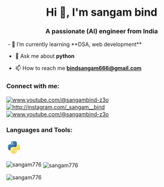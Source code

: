 <h1 align="center">Hi 👋, I'm sangam bind</h1>
<h3 align="center">A passionate (AI) engineer from India</h3>
<IMG src= "https://media.giphy.com/media/K5kfQEx..."alt="">
- 🌱 I’m currently learning **DSA, web development**

- 💬 Ask me about **python**

- 📫 How to reach me **bindsangam666@gmail.com**

<h3 align="left">Connect with me:</h3>
<p align="left">
<a href="https://linkedin.com/in/www.youtube.com/@sangambind-z3o" target="blank"><img align="center" src="https://raw.githubusercontent.com/rahuldkjain/github-profile-readme-generator/master/src/images/icons/Social/linked-in-alt.svg" alt="www.youtube.com/@sangambind-z3o" height="30" width="40" /></a>
<a href="https://instagram.com/http://instagram.com/_sangam__bind" target="blank"><img align="center" src="https://raw.githubusercontent.com/rahuldkjain/github-profile-readme-generator/master/src/images/icons/Social/instagram.svg" alt="http://instagram.com/_sangam__bind" height="30" width="40" /></a>
<a href="https://www.youtube.com/c/www.youtube.com/@sangambind-z3o" target="blank"><img align="center" src="https://raw.githubusercontent.com/rahuldkjain/github-profile-readme-generator/master/src/images/icons/Social/youtube.svg" alt="www.youtube.com/@sangambind-z3o" height="30" width="40" /></a>
</p>

<h3 align="left">Languages and Tools:</h3>
<p align="left"> <a href="https://www.python.org" target="_blank" rel="noreferrer"> <img src="https://raw.githubusercontent.com/devicons/devicon/master/icons/python/python-original.svg" alt="python" width="40" height="40"/> </a> </p>

<p><img align="left" src="https://github-readme-stats.vercel.app/api/top-langs?username=sangam776&show_icons=true&locale=en&layout=compact" alt="sangam776" /></p>

<p>&nbsp;<img align="center" src="https://github-readme-stats.vercel.app/api?username=sangam776&show_icons=true&locale=en" alt="sangam776" /></p>

<p><img align="center" src="https://github-readme-streak-stats.herokuapp.com/?user=sangam776&" alt="sangam776" /></p>
